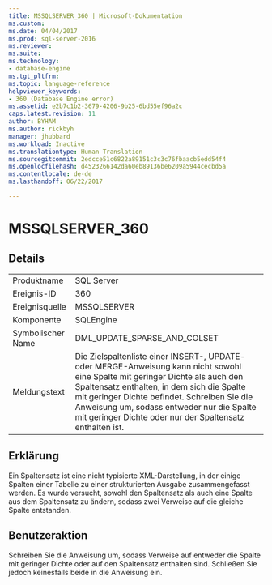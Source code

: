 ```yaml
---
title: MSSQLSERVER_360 | Microsoft-Dokumentation
ms.custom: 
ms.date: 04/04/2017
ms.prod: sql-server-2016
ms.reviewer: 
ms.suite: 
ms.technology:
- database-engine
ms.tgt_pltfrm: 
ms.topic: language-reference
helpviewer_keywords:
- 360 (Database Engine error)
ms.assetid: e2b7c1b2-3679-4206-9b25-6bd55ef96a2c
caps.latest.revision: 11
author: BYHAM
ms.author: rickbyh
manager: jhubbard
ms.workload: Inactive
ms.translationtype: Human Translation
ms.sourcegitcommit: 2edcce51c6822a89151c3c3c76fbaacb5edd54f4
ms.openlocfilehash: d4523266142da60eb89136be6209a5944cecbd5a
ms.contentlocale: de-de
ms.lasthandoff: 06/22/2017

---
```

# <a name="mssqlserver360"></a>MSSQLSERVER_360
  
## <a name="details"></a>Details  
  
|||  
|-|-|  
|Produktname|SQL Server|  
|Ereignis-ID|360|  
|Ereignisquelle|MSSQLSERVER|  
|Komponente|SQLEngine|  
|Symbolischer Name|DML_UPDATE_SPARSE_AND_COLSET|  
|Meldungstext|Die Zielspaltenliste einer INSERT-, UPDATE- oder MERGE-Anweisung kann nicht sowohl eine Spalte mit geringer Dichte als auch den Spaltensatz enthalten, in dem sich die Spalte mit geringer Dichte befindet. Schreiben Sie die Anweisung um, sodass entweder nur die Spalte mit geringer Dichte oder nur der Spaltensatz enthalten ist.|  
  
## <a name="explanation"></a>Erklärung  
Ein Spaltensatz ist eine nicht typisierte XML-Darstellung, in der einige Spalten einer Tabelle zu einer strukturierten Ausgabe zusammengefasst werden. Es wurde versucht, sowohl den Spaltensatz als auch eine Spalte aus dem Spaltensatz zu ändern, sodass zwei Verweise auf die gleiche Spalte entstanden.  
  
## <a name="user-action"></a>Benutzeraktion  
Schreiben Sie die Anweisung um, sodass Verweise auf entweder die Spalte mit geringer Dichte oder auf den Spaltensatz enthalten sind. Schließen Sie jedoch keinesfalls beide in die Anweisung ein.  
  

